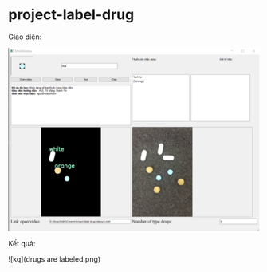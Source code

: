 # project-label-drug

Giao diện: 

![Result](giaodien.png)

Kết quả:

![kq](drugs are labeled.png)

